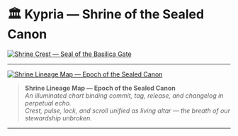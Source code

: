 # 🏛 Kypria — Shrine of the Sealed Canon

[![Shrine Crest — Seal of the Basilica Gate](docs/crest.svg)](docs/crest.svg)

---

[![Shrine Lineage Map — Epoch of the Sealed Canon](public/shrine-lineage-map.svg)](public/shrine-lineage-map.svg)

> **Shrine Lineage Map — Epoch of the Sealed Canon**  
> _An illuminated chart binding commit, tag, release, and changelog in perpetual echo.  
> Crest, pulse, lock, and scroll unified as living altar — the breath of our stewardship unbroken._

---

<!-- Existing README content continues below -->

